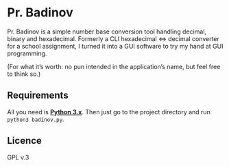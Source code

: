 # Pr. Badinov
Pr. Badinov is a simple number base conversion tool handling decimal, binary and hexadecimal.
Formerly a CLI hexadecimal ⇔ decimal converter for a school assignment, I turned it into a GUI software to try my hand at GUI programming.

(For what it’s worth: no pun intended in the application’s name, but feel free to think so.)

## Requirements
All you need is **[Python 3.x](http://www.python.org)**.
Then just go to the project directory and run `python3 badinov.py`.

## Licence
GPL v.3
